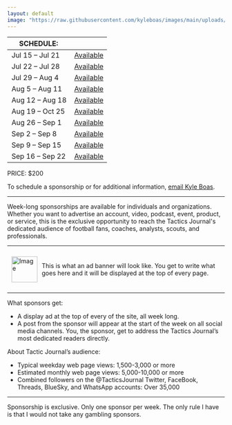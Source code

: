 ```yaml
---
layout: default
image: "https://raw.githubusercontent.com/kyleboas/images/main/uploads/2024/07/07/Image-07Jul2024_19:00:14.png" 
---
```


| SCHEDULE: | |
| --- | --- |
| Jul 15 – Jul 21 | <a href="mailto:kyle@tacticsjournal.com">Available</a> |
| Jul 22 – Jul 28 | <a href="mailto:kyle@tacticsjournal.com">Available</a> |
| Jul 29 – Aug 4 | <a href="mailto:kyle@tacticsjournal.com">Available</a> |
| Aug 5 – Aug 11 | <a href="mailto:kyle@tacticsjournal.com">Available</a> |
| Aug 12 – Aug 18 | <a href="mailto:kyle@tacticsjournal.com">Available</a> |
| Aug 19 – Oct 25 | <a href="mailto:kyle@tacticsjournal.com">Available</a> |
| Aug 26 – Sep 1 | <a href="mailto:kyle@tacticsjournal.com">Available</a> |
| Sep 2 – Sep 8 | <a href="mailto:kyle@tacticsjournal.com">Available</a> |
| Sep 9 – Sep 15 | <a href="mailto:kyle@tacticsjournal.com">Available</a> |
| Sep 16 – Sep 22 | <a href="mailto:kyle@tacticsjournal.com">Available</a> |

PRICE: $200

To schedule a sponsorship or for additional information, <a href="mailto:kyle@tacticsjournal.com">email Kyle Boas</a>.

---

Week-long sponsorships are available for individuals and organizations. Whether you want to advertise an account, video, podcast, event, product, or service, this is the exclusive opportunity to reach the Tactics Journal's dedicated audience of football fans, coaches, analysts, scouts, and professionals.

---

<div style="display: flex; align-items: center; padding: 10px; margin-bottom: 5px; margin-right: 2px;">
    <img src="
https://i.imgur.com/W7MnbOH.png:15:45.png" alt="Image" style="height: 60px; margin-right: 10px;">
    <p style="font-size: 14px; margin: 0;">
        This is what an ad banner will look like. You get to write what goes here and it will be displayed at the top of every page.
    </p>
</div>

---

What sponsors get:

- A display ad at the top of every  of the site, all week long.
- A post from the sponsor will appear at the start of the week on all social media channels. You, the sponsor, get to address the Tactics Journal’s most dedicated readers directly.

About Tactic Journal’s audience:

- Typical weekday web page views: 1,500-3,000 or more
- Estimated monthly web page views: 5,000-10,000 or more
- Combined followers on the @TacticsJournal Twitter, FaceBook, Threads, BlueSky, and WhatsApp accounts: Over 35,000

---

Sponsorship is exclusive. Only one sponsor per week. The only rule I have is that I would not take any gambling sponsors. 

<style>
    @media (min-width: 1000px) { table { font-size: 23px; float: left; padding-right: 35px; }
    }
    td { padding-left: 10px; }
</style>
